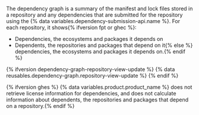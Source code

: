 The dependency graph is a summary of the manifest and lock files stored in a repository and any dependencies that are submitted for the repository using the {% data variables.dependency-submission-api.name %}. For each repository, it shows{% ifversion fpt or ghec %}:

* Dependencies, the ecosystems and packages it depends on
* Dependents, the repositories and packages that depend on it{% else %} dependencies, the ecosystems and packages it depends on.{% endif %}

{% ifversion dependency-graph-repository-view-update %}
{% data reusables.dependency-graph.repository-view-update %}
{% endif %}

{% ifversion ghes %}
{% data variables.product.product_name %} does not retrieve license information for dependencies, and does not calculate information about dependents, the repositories and packages that depend on a repository.{% endif %}
